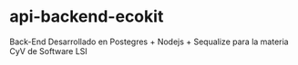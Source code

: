 # api-backend-ecokit
Back-End Desarrollado en Postegres + Nodejs + Sequalize para la materia CyV de Software LSI
